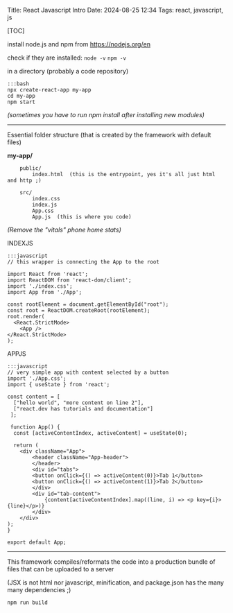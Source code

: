 Title: React Javascript Intro
Date: 2024-08-25 12:34
Tags: react, javascript, js

[TOC]

install node.js and npm from <https://nodejs.org/en>

check if they are installed:
`node -v`
`npm -v`

in a directory (probably a code repository)

 	:::bash
	npx create-react-app my-app
 	cd my-app
  	npm start
  
_(sometimes you have to run npm install after installing new modules)_

- - -
Essential folder structure (that is created by the framework with default files)

**my-app/**

```
	public/
		index.html	(this is the entrypoint, yes it's all just html and http ;)
  
	src/
		index.css
		index.js
		App.css
		App.js	(this is where you code)
```
		
_(Remove the "vitals" phone home stats)_

INDEXJS

	:::javascript
	// this wrapper is connecting the App to the root
	
	import React from 'react';
	import ReactDOM from 'react-dom/client';
	import './index.css';
	import App from './App';
	
	const rootElement = document.getElementById("root");
	const root = ReactDOM.createRoot(rootElement);
	root.render(
	  <React.StrictMode>
		<App />
	</React.StrictMode>
	);


APPJS

	:::javascript
	// very simple app with content selected by a button
	import './App.css';
	import { useState } from 'react';
	
	const content = [
	  ["hello world", "more content on line 2"],
	  ["react.dev has tutorials and documentation"]
	 ];
	  
	 function App() {
	  const [activeContentIndex, activeContent] = useState(0);
	 
	  return (
	  	<div className="App">
      		<header className="App-header">
			</header>
			<div id="tabs">
			<button onClick={() => activeContent(0)}>Tab 1</button>
			<button onClick={() => activeContent(1)}>Tab 2</button>
			</div>
			<div id="tab-content">
				{content[activeContentIndex].map((line, i) => <p key={i}>{line}</p>)}
			</div>
		</div>
	);
	}
	
	export default App;

- - -
This framework compiles/reformats the code into a production bundle of files that can be uploaded to a server

(JSX is not html nor javascript, minification, and package.json has the many many dependencies ;)

`npm run build`



